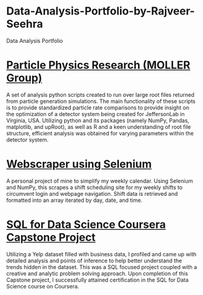 # Data-Analysis-Portfolio-by-Rajveer-Seehra
Data Analysis Portfolio 


# [Particle Physics Research (MOLLER Group)](https://github.com/rjseehra/generatoranalysis)
A set of analysis python scripts created to run over large root files returned from particle generation simulations. The main functionality of these scripts is to provide standardized particle rate comparisons to provide insight on the optimization of a detector system being created for JeffersonLab in Virginia, USA. Utilizing python and its packages (namely NumPy, Pandas, matplotlib, and upRoot), as well as R and a keen understanding of root file structure, efficient analysis was obtained for varying parameters within the detector system. 

# [Webscraper using Selenium](https://github.com/rjseehra/webscrapingwithselenium)
A personal project of mine to simplify my weekly calendar. Using Selenium and NumPy, this scrapes a shift scheduling site for my weekly shifts to circumvent login and webpage navigation. Shift data is retrieved and formatted into an array iterated by day, date, and time. 

# [SQL for Data Science Coursera Capstone Project](https://github.com/rjseehra/SQL_for_Data_Science)
Utilizing a Yelp dataset filled with business data, I profiled and came up with detailed analysis and points of inference to help better understand the trends hidden in the dataset. This was a SQL focused project coupled with a creative and analytic problem solving approach. Upon completion of this Capstone project, I successfully attained certification in the SQL for Data Science course on Coursera. 
